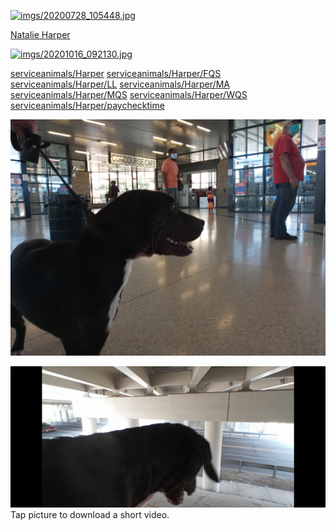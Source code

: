 
<link rel="prerender" href="https://serviceanimals.github.io/Harper/">

[![imgs/20200728_105448.jpg](https://github.com/serviceanimals/Harper/raw/master/imgs/20200728_105448.jpg)](https://github.com/serviceanimals/Harper/raw/master/imgs/20200728_105448.jpg)

[Natalie Harper](https://serviceanimals.github.io/Harper/)

[![imgs/20201016_092130.jpg](https://github.com/serviceanimals/Harper/raw/master/imgs/20201016_092130.jpg)](https://github.com/serviceanimals/Harper/raw/master/imgs/20201016_092130.jpg)

[serviceanimals/](https://serviceanimals.github.io/)[Harper](https://serviceanimals.github.io/Harper)
[serviceanimals/](https://serviceanimals.github.io/)[Harper/](https://serviceanimals.github.io/Harper)[FQS](FQS.md)
[serviceanimals/](https://serviceanimals.github.io/)[Harper/](https://serviceanimals.github.io/Harper)[LL](LL.md)
[serviceanimals/](https://serviceanimals.github.io/)[Harper/](https://serviceanimals.github.io/Harper)[MA](MA.md)
[serviceanimals/](https://serviceanimals.github.io/)[Harper/](https://serviceanimals.github.io/Harper)[MQS](MQS.md)
[serviceanimals/](https://serviceanimals.github.io/)[Harper/](https://serviceanimals.github.io/Harper)[WQS](WQS.md)
[serviceanimals/](https://serviceanimals.github.io/)[Harper/](https://serviceanimals.github.io/Harper)[paychecktime](paychecktime.md)

[![imgs/20200728_092823.jpg](https://github.com/serviceanimals/Harper/raw/master/imgs/20200728_092823.jpg)](https://github.com/serviceanimals/Harper/raw/master/imgs/20200728_092823.jpg)

[![Harper freeway](https://github.com/serviceanimals/Harper/raw/master/imgs/Screenshot_20221013-211722.png)](https://github.com/serviceanimals/Harper/raw/master/imgs/vids/20200814_142329.mp4)
Tap picture to download a short video.

<!-- [![Harper freeway](https://raw.githubusercontent.com/serviceanimals/Harper/master/imgs/Screenshot_20221013-211722.png)](https://raw.githubusercontent.com/serviceanimals/Harper/master/imgs/vids/20200814_142329.mp4)

[Issues at this repository](https://github.com/serviceanimals/Harper/issues)

[Pulls at this repository](https://github.com/serviceanimals/Harper/pulls)

Harper paychecktime.md EF -->
